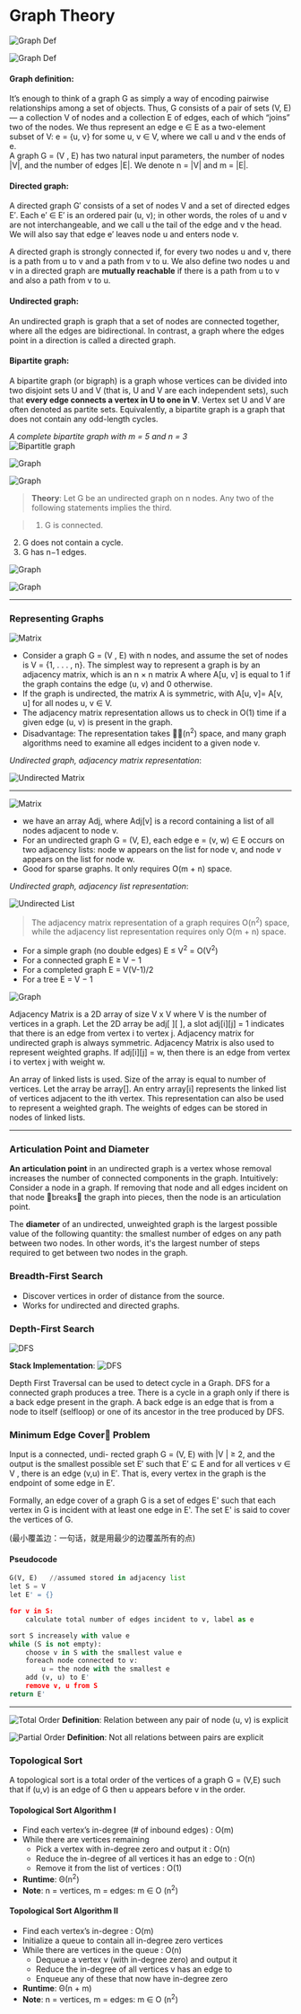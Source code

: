 # Graph Theory

![Graph Def](img/graph.png)

![Graph Def](img/app.png)
#### Graph definition:
It’s enough to think of a graph G as simply a way of encoding pairwise relationships among a set of objects. Thus, G consists of a pair of sets (V, E) — a collection V of nodes and a collection E of edges, each of which “joins” two of the nodes. We thus represent an edge e ∈ E as a two-element subset of V: e = {u, v} for some u, v ∈ V, where we call u and v the ends of e.  
A graph G = (V , E) has two natural input parameters, the number of nodes
|V|, and the number of edges |E|. We denote n = |V| and m = |E|.

#### Directed graph:
A directed graph G′ consists of a set of nodes V and a set of directed edges E′. Each e′ ∈ E′ is an ordered pair (u, v); in other words, the roles of u and v are not interchangeable, and we call u the tail of the edge and v the head. We will also say that edge e′ leaves node u and enters node v.

A directed graph is strongly connected if, for every two nodes u and v, there is a path from u to v and a path from v to u. We also define two nodes u and v in a directed graph are __mutually reachable__ if there is a path from u to v and also a path from v to u.

#### Undirected graph:
An undirected graph is graph that a set of nodes are connected together, where all the edges are bidirectional. In contrast, a graph where the edges point in a direction is called a directed graph.


#### Bipartite graph:
A bipartite graph (or bigraph) is a graph whose vertices can be divided into two disjoint sets U and V (that is, U and V are each independent sets), such that __every edge connects a vertex in U to one in V__. Vertex set U and V are often denoted as partite sets. Equivalently, a bipartite graph is a graph that does not contain any odd-length cycles. 

_A complete bipartite graph with m = 5 and n = 3_   
![Bipartitle graph](./img/bipartite.png)

![Graph](img/conn.png)

![Graph](img/gtree.png)

> __Theory__: Let G be an undirected graph on n nodes. Any two of the following statements implies the third.

> 1. G is connected.
2. G does not contain a cycle.
3. G has n−1 edges.

![Graph](img/degree.png)

![Graph](img/indegree.png)

---

### Representing Graphs

![Matrix](./img/matrix.png)

- Consider a graph G = (V , E) with n nodes, and assume the set of nodes is V = {1, . . . , n}. The simplest way to represent a graph is by an adjacency matrix, which is an n × n matrix A where A[u, v] is equal to 1 if the graph contains the edge (u, v) and 0 otherwise.
- If the graph is undirected, the matrix A is symmetric, with A[u, v]= A[v, u] for all nodes u, v ∈ V. 
- The adjacency matrix representation allows us to check in O(1) time if a given edge (u, v) is present in the graph.
- Disadvantage: The representation takes 􏰘⊝(n<sup>2</sup>) space, and many graph algorithms need to examine all edges incident to a given node v.

_Undirected graph, adjacency matrix representation_:

![Undirected Matrix](./img/umatrix.jpg)

---

![Matrix](./img/list.png)

- we have an array Adj, where Adj[v] is a record containing a list of all nodes adjacent to node v.
- For an undirected graph G = (V, E), each edge e = (v, w) ∈ E occurs on two adjacency lists: node w appears on the list for node v, and node v appears on the list for node w.
- Good for sparse graphs. It only requires O(m + n) space.

_Undirected graph, adjacency list representation_:

![Undirected List](./img/ulist.jpg)

> The adjacency matrix representation of a graph requires O(n<sup>2</sup>) space, while the adjacency list representation requires only O(m + n) space.

- For a simple graph (no double edges) E ≤ V<sup>2</sup> = O(V<sup>2</sup>) 
- For a connected graph E ≥ V − 1
- For a completed graph E = V(V-1)/2
- For a tree E = V − 1

![Graph](img/wgraph.png)

Adjacency Matrix is a 2D array of size V x V where V is the number of vertices in a graph. Let the 2D array be adj[ ][ ], a slot adj[i][j] = 1 indicates that there is an edge from vertex i to vertex j. Adjacency matrix for undirected graph is always symmetric. Adjacency Matrix is also used to represent weighted graphs. If adj[i][j] = w, then there is an edge from vertex i to vertex j with weight w.

An array of linked lists is used. Size of the array is equal to number of vertices. Let the array be array[]. An entry array[i] represents the linked list of vertices adjacent to the ith vertex. This representation can also be used to represent a weighted graph. The weights of edges can be stored in nodes of linked lists.

---
### Articulation Point and Diameter
__An articulation point__ in an undirected graph is a vertex whose removal increases the number of connected components in the graph. Intuitively: Consider a node in a graph. If removing that node and all edges incident on that node 􏰀breaks􏰁 the graph into pieces, then the node is an articulation point.

The __diameter__ of an undirected, unweighted graph is the largest possible value of the following quantity: the smallest number of edges on any path between two nodes. In other words, it's the largest number of steps required to get between two nodes in the graph.

### Breadth-First Search
- Discover vertices in order of distance from the source.
- Works for undirected and directed graphs.

### Depth-First Search
![DFS](./img/dfs.png)

__Stack Implementation__:
![DFS](./img/dfstack.png)

Depth First Traversal can be used to detect cycle in a Graph. DFS for a connected graph produces a tree. There is a cycle in a graph only if there is a back edge present in the graph. A back edge is an edge that is from a node to itself (selfloop) or one of its ancestor in the tree produced by DFS.

### Minimum Edge Cover􏰞 Problem
Input is a connected, undi- rected graph G = (V, E) with |V | ≥ 2, and the output is the smallest possible set E′ such that E′ ⊆ E and for all vertices v ∈ V , there is an edge (v,u) in E′. That is, every vertex in the graph is the endpoint of some edge in E′.

Formally, an edge cover of a graph G is a set of edges E' such that each vertex in G is incident with at least one edge in E'. The set E' is said to cover the vertices of G. 

(最小覆盖边：一句话，就是用最少的边覆盖所有的点)

#### Pseudocode
```python
G(V, E)   //assumed stored in adjacency list
let S = V
let E' = {}

for v in S:
	calculate total number of edges incident to v, label as e 

sort S increasely with value e 
while (S is not empty):
	choose v in S with the smallest value e 
	foreach node connected to v:
		u = the node with the smallest e
	add (v, u) to E'
	remove v, u from S
return E'
```

---
![Total Order](img/to.png)
__Definition__: Relation between any pair of node (u, v) is explicit

![Partial Order](img/po.png)
__Definition__: Not all relations between pairs are explicit

### Topological Sort
A topological sort is a total order of the vertices of a graph G = (V,E) such that if (u,v) is an edge of G then u appears before v in the order.

#### Topological Sort Algorithm I
- Find each vertex’s in-degree (# of inbound edges) : O(m)
- While there are vertices remaining
	- Pick a vertex with in-degree zero and output it : O(n) 
	- Reduce the in-degree of all vertices it has an edge to : O(n)
	- Remove it from the list of vertices : O(1)
- __Runtime__: Θ(n<sup>2</sup>)
- __Note__: n = vertices, m = edges: m ∈ O (n<sup>2</sup>)

#### Topological Sort Algorithm II
- Find each vertex’s in-degree  : O(m)
- Initialize a queue to contain all in-degree zero vertices
- While there are vertices in the queue : O(n)
	- Dequeue a vertex v (with in-degree zero) and output it
	- Reduce the in-degree of all vertices v has an edge to
	- Enqueue any of these that now have in-degree zero
- __Runtime__: Θ(n + m)
- __Note__: n = vertices, m = edges: m ∈ O (n<sup>2</sup>)

